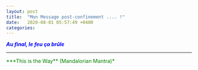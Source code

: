 ```yaml
---
layout: post
title:  "Mon Message post-confinement .... !"
date:   2020-08-01 05:57:49 +0400
categories: 
---
```

<!---

--->


<span style="color: blue">***Au final, le feu ça brûle***</span>
<br/>

------

<!-->
<span style="color: green">***This is the Way** (Mandalorian Mantra)*</span>